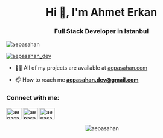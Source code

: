 <h1 align="center">Hi 👋, I'm Ahmet Erkan</h1>
<h3 align="center">Full Stack Developer in Istanbul</h3>

<p align="left"> <img src="https://komarev.com/ghpvc/?username=aepasahan&label=Profile%20views&color=0e75b6&style=flat" alt="aepasahan" /> </p>

<p align="left"> <a href="https://twitter.com/aepasahan_dev" target="blank"><img src="https://img.shields.io/twitter/follow/aepasahan_dev?logo=twitter&style=for-the-badge" alt="aepasahan_dev" /></a> </p>

- 👨‍💻 All of my projects are available at [aepasahan.com](aepasahan.com)

- 📫 How to reach me **aepasahan.dev@gmail.com**

<h3 align="left">Connect with me:</h3>
<p align="left">
<a href="https://twitter.com/aepasahan_dev" target="blank"><img align="center" src="https://raw.githubusercontent.com/rahuldkjain/github-profile-readme-generator/master/src/images/icons/Social/twitter.svg" alt="aepasahan_dev" height="30" width="40" /></a>
<a href="https://linkedin.com/in/aepasahan" target="blank"><img align="center" src="https://raw.githubusercontent.com/rahuldkjain/github-profile-readme-generator/master/src/images/icons/Social/linked-in-alt.svg" alt="aepasahan" height="30" width="40" /></a>
<a href="https://instagram.com/aepasahan.dev" target="blank"><img align="center" src="https://raw.githubusercontent.com/rahuldkjain/github-profile-readme-generator/master/src/images/icons/Social/instagram.svg" alt="aepasahan.dev" height="30" width="40" /></a>
</p>

<p align="center">&nbsp;<img align="center" src="https://github-readme-stats.vercel.app/api?username=aepasahan&show_icons=true&locale=en" alt="aepasahan" /></p>
